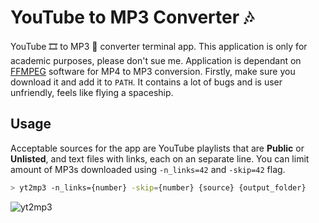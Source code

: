 # YouTube to MP3 Converter :notes:
YouTube :film_strip: to MP3 :musical_note: converter terminal app. This application is only for academic purposes, please don't sue me. Application is dependant on [FFMPEG](https://ffmpeg.org/) software for MP4 to MP3 conversion. Firstly, make sure you download it and add it to `PATH`. It contains a lot of bugs and is user unfriendly, feels like flying a spaceship.

## Usage
Acceptable sources for the app are YouTube playlists that are **Public** or **Unlisted**, and text files with links, each on an separate line. You can limit amount of MP3s downloaded using `-n_links=42` and `-skip=42` flag.
```bash
> yt2mp3 -n_links={number} -skip={number} {source} {output_folder} 
```
![yt2mp3](https://user-images.githubusercontent.com/36798549/209480711-a7930ec4-2984-45b2-b158-6dc448d7dee1.gif)
